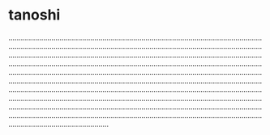 # tanoshi

.........................................................................................................................................................................................................................................................................................................................................................................................................................................................................................................................................................................................................................................................................................................................................................................................................................................................................................................................................................................................................................................................................................................................................................................................................................................................................................................................................